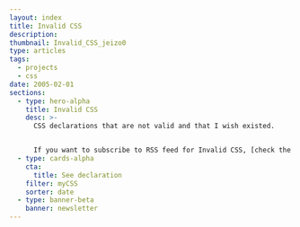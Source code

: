 ```yaml
---
layout: index
title: Invalid CSS
description:
thumbnail: Invalid_CSS_jeizo0
type: articles
tags:
  - projects
  - css
date: 2005-02-01
sections:
  - type: hero-alpha
    title: Invalid CSS
    desc: >-
      CSS declarations that are not valid and that I wish existed.


      If you want to subscribe to RSS feed for Invalid CSS, [check the feed](/rss3.xml).
  - type: cards-alpha
    cta:
      title: See declaration
    filter: myCSS
    sorter: date
  - type: banner-beta
    banner: newsletter
---
```

